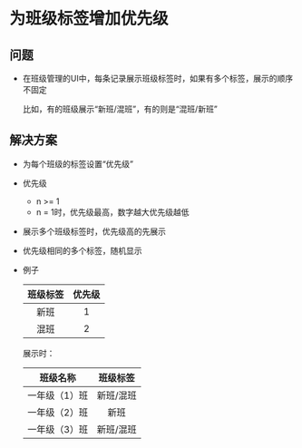# 为班级标签增加优先级

## 问题
* 在班级管理的UI中，每条记录展示班级标签时，如果有多个标签，展示的顺序不固定
  
  比如，有的班级展示“新班/混班”，有的则是“混班/新班”

## 解决方案
* 为每个班级的标签设置“优先级”
* 优先级
  * n >= 1
  * n = 1时，优先级最高，数字越大优先级越低
* 展示多个班级标签时，优先级高的先展示
* 优先级相同的多个标签，随机显示

* 例子

  | 班级标签 | 优先级 |
  | :--: | :--: |
  | 新班 | 1 |
  | 混班 | 2 |

  展示时：

  | 班级名称 | 班级标签 |
  | :--: | :--: |
  | 一年级（1）班 | 新班/混班 |
  | 一年级（2）班 | 新班 |
  | 一年级（3）班 | 新班/混班 |
